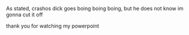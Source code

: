 As stated, crashos dick goes boing boing boing, but he does not know im gonna cut it off

thank you for watching my powerpoint
